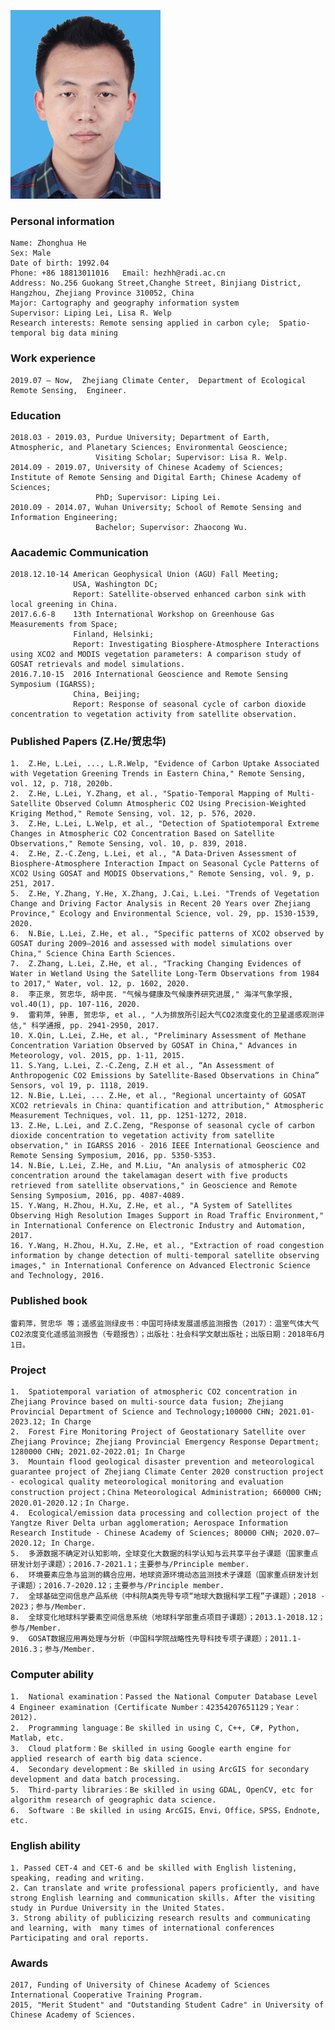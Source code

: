 ![image](./ZhonghuaHe.bmp)

### Personal information
    Name: Zhonghua He   
    Sex: Male   
    Date of birth: 1992.04
    Phone: +86 18813011016   Email: hezhh@radi.ac.cn
    Address: No.256 Guokang Street,Changhe Street, Binjiang District, Hangzhou, Zhejiang Province 310052, China
    Major: Cartography and geography information system
    Supervisor: Liping Lei, Lisa R. Welp
    Research interests: Remote sensing applied in carbon cyle;  Spatio-temporal big data mining
    
### Work experience
    2019.07 – Now,  Zhejiang Climate Center,  Department of Ecological Remote Sensing,  Engineer. 

### Education 
    2018.03 - 2019.03, Purdue University; Department of Earth, Atmospheric, and Planetary Sciences; Environmental Geoscience;
                       Visiting Scholar; Supervisor: Lisa R. Welp.
    2014.09 - 2019.07, University of Chinese Academy of Sciences; Institute of Remote Sensing and Digital Earth; Chinese Academy of Sciences; 
                       PhD; Supervisor: Liping Lei.
    2010.09 - 2014.07, Wuhan University; School of Remote Sensing and Information Engineering;
                       Bachelor; Supervisor: Zhaocong Wu.

### Aacademic Communication
    2018.12.10-14 American Geophysical Union (AGU) Fall Meeting; 
                  USA, Washington DC;
                  Report: Satellite-observed enhanced carbon sink with local greening in China.
    2017.6.6-8    13th International Workshop on Greenhouse Gas Measurements from Space; 
                  Finland, Helsinki;
                  Report: Investigating Biosphere-Atmosphere Interactions using XCO2 and MODIS vegetation parameters: A comparison study of GOSAT retrievals and model simulations.
    2016.7.10-15  2016 International Geoscience and Remote Sensing Symposium (IGARSS); 
                  China, Beijing;
                  Report: Response of seasonal cycle of carbon dioxide concentration to vegetation activity from satellite observation.

### Published Papers (Z.He/贺忠华)     
    1.	Z.He, L.Lei, ..., L.R.Welp, "Evidence of Carbon Uptake Associated with Vegetation Greening Trends in Eastern China," Remote Sensing, vol. 12, p. 718, 2020b.
    2.	Z.He, L.Lei, Y.Zhang, et al., "Spatio-Temporal Mapping of Multi-Satellite Observed Column Atmospheric CO2 Using Precision-Weighted Kriging Method," Remote Sensing, vol. 12, p. 576, 2020.
    3.	Z.He, L.Lei, L.Welp, et al., "Detection of Spatiotemporal Extreme Changes in Atmospheric CO2 Concentration Based on Satellite Observations," Remote Sensing, vol. 10, p. 839, 2018.
    4.	Z.He, Z.-C.Zeng, L.Lei, et al., "A Data-Driven Assessment of Biosphere-Atmosphere Interaction Impact on Seasonal Cycle Patterns of XCO2 Using GOSAT and MODIS Observations," Remote Sensing, vol. 9, p. 251, 2017.
    5.	Z.He, Y.Zhang, Y.He, X.Zhang, J.Cai, L.Lei. "Trends of Vegetation Change and Driving Factor Analysis in Recent 20 Years over Zhejiang Province," Ecology and Environmental Science, vol. 29, pp. 1530-1539, 2020.
    6.	N.Bie, L.Lei, Z.He, et al., "Specific patterns of XCO2 observed by GOSAT during 2009–2016 and assessed with model simulations over China," Science China Earth Sciences.
    7.	Z.Zhang, L.Lei, Z.He, et al., "Tracking Changing Evidences of Water in Wetland Using the Satellite Long-Term Observations from 1984 to 2017," Water, vol. 12, p. 1602, 2020.
    8.	李正泉, 贺忠华, 胡中民. "气候与健康及气候康养研究进展," 海洋气象学报, vol.40(1), pp. 107-116, 2020.
    9.	雷莉萍, 钟惠, 贺忠华, et al., "人为排放所引起大气CO2浓度变化的卫星遥感观测评估," 科学通报, pp. 2941-2950, 2017.
    10.	X.Qin, L.Lei, Z.He, et al., "Preliminary Assessment of Methane Concentration Variation Observed by GOSAT in China," Advances in Meteorology, vol. 2015, pp. 1-11, 2015.
    11.	S.Yang, L.Lei, Z.-C.Zeng, Z.H et al., “An Assessment of Anthropogenic CO2 Emissions by Satellite-Based Observations in China” Sensors, vol 19, p. 1118, 2019.
    12.	N.Bie, L.Lei, ... Z.He, et al., "Regional uncertainty of GOSAT XCO2 retrievals in China: quantification and attribution," Atmospheric Measurement Techniques, vol. 11, pp. 1251-1272, 2018.
    13.	Z.He, L.Lei, and Z.C.Zeng, "Response of seasonal cycle of carbon dioxide concentration to vegetation activity from satellite observation," in IGARSS 2016 - 2016 IEEE International Geoscience and Remote Sensing Symposium, 2016, pp. 5350-5353.
    14.	N.Bie, L.Lei, Z.He, and M.Liu, "An analysis of atmospheric CO2 concentration around the takelamagan desert with five products retrieved from satellite observations," in Geoscience and Remote Sensing Symposium, 2016, pp. 4087-4089.
    15.	Y.Wang, H.Zhou, H.Xu, Z.He, et al., "A System of Satellites Observing High Resolution Images Support in Road Traffic Environment," in International Conference on Electronic Industry and Automation, 2017. 
    16.	Y.Wang, H.Zhou, H.Xu, Z.He, et al., "Extraction of road congestion information by change detection of multi-temporal satellite observing images," in International Conference on Advanced Electronic Science and Technology, 2016. 

### Published book   
    雷莉萍，贺忠华 等；遥感监测绿皮书：中国可持续发展遥感监测报告（2017）：温室气体大气CO2浓度变化遥感监测报告（专题报告）；出版社：社会科学文献出版社；出版日期：2018年6月1日。
    
### Project   
    1.  Spatiotemporal variation of atmospheric CO2 concentration in Zhejiang Province based on multi-source data fusion; Zhejiang Provincial Department of Science and Technology;100000 CHN; 2021.01-2023.12; In Charge
    2.  Forest Fire Monitoring Project of Geostationary Satellite over Zhejiang Province; Zhejiang Provincial Emergency Response Department; 1280000 CHN; 2021.02-2022.01; In Charge
    3.	Mountain flood geological disaster prevention and meteorological guarantee project of Zhejiang Climate Center 2020 construction project - ecological quality meteorological monitoring and evaluation construction project；China Meteorological Administration; 660000 CHN; 2020.01-2020.12；In Charge.
    4.  Ecological/emission data processing and collection project of the Yangtze River Delta urban agglomeration; Aerospace Information Research Institude - Chinese Academy of Sciences; 80000 CHN; 2020.07–2020.12; In Charge.
    5.	多源数据不确定对认知影响，全球变化大数据的科学认知与云共享平台子课题（国家重点研发计划子课题）；2016.7-2021.1；主要参与/Principle member.
    6.	环境要素应急与监测的耦合应用，地球资源环境动态监测技术子课题（国家重点研发计划子课题）；2016.7-2020.12；主要参与/Principle member.
    7.	全球基础空间信息产品系统（中科院A类先导专项“地球大数据科学工程”子课题）；2018 - 2023；参与/Member.
    8.	全球变化地球科学要素空间信息系统（地球科学部重点项目子课题）；2013.1-2018.12；参与/Member.
    9.	GOSAT数据应用再处理与分析（中国科学院战略性先导科技专项子课题）；2011.1-2016.3；参与/Member.
 
### Computer ability 
    1.	National examination：Passed the National Computer Database Level 4 Engineer examination (Certificate Number：42354207651129；Year：2012).
    2.	Programming language：Be skilled in using C, C++, C#, Python, Matlab, etc.
    3.	Cloud platform：Be skilled in using Google earth engine for applied research of earth big data science.
    4.	Secondary development：Be skilled in using ArcGIS for secondary development and data batch processing.
    5.	Third-party libraries：Be skilled in using GDAL, OpenCV, etc for algorithm research of geographic data science.
    6.	Software ：Be skilled in using ArcGIS，Envi，Office，SPSS，Endnote, etc.

### English ability 
    1. Passed CET-4 and CET-6 and be skilled with English listening, speaking, reading and writing.
    2. Can translate and write professional papers proficiently, and have strong English learning and communication skills. After the visiting study in Purdue University in the United States.
    3. Strong ability of publicizing research results and communicating and learning, with  many times of international conferences Participating and oral reports.

### Awards
    2017, Funding of University of Chinese Academy of Sciences International Cooperative Training Program.
    2015, "Merit Student" and "Outstanding Student Cadre" in University of Chinese Academy of Sciences.

